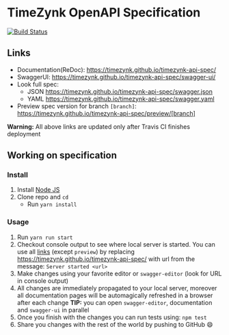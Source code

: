 # TimeZynk OpenAPI Specification
[![Build Status](https://travis-ci.org/TimeZynk/timezynk-api-spec.svg?branch=master)](https://travis-ci.org/TimeZynk/timezynk-api-spec)

## Links

- Documentation(ReDoc): https://timezynk.github.io/timezynk-api-spec/
- SwaggerUI: https://timezynk.github.io/timezynk-api-spec/swagger-ui/
- Look full spec:
    + JSON https://timezynk.github.io/timezynk-api-spec/swagger.json
    + YAML https://timezynk.github.io/timezynk-api-spec/swagger.yaml
- Preview spec version for branch `[branch]`: https://timezynk.github.io/timezynk-api-spec/preview/[branch]

**Warning:** All above links are updated only after Travis CI finishes deployment

## Working on specification
### Install

1. Install [Node JS](https://nodejs.org/)
2. Clone repo and `cd`
    + Run `yarn install`

### Usage

1. Run `yarn run start`
2. Checkout console output to see where local server is started. You can use all [links](#links) (except `preview`) by replacing https://timezynk.github.io/timezynk-api-spec/ with url from the message: `Server started <url>`
3. Make changes using your favorite editor or `swagger-editor` (look for URL in console output)
4. All changes are immediately propagated to your local server, moreover all documentation pages will be automagically refreshed in a browser after each change
**TIP:** you can open `swagger-editor`, documentation and `swagger-ui` in parallel
5. Once you finish with the changes you can run tests using: `npm test`
6. Share you changes with the rest of the world by pushing to GitHub :smile:
